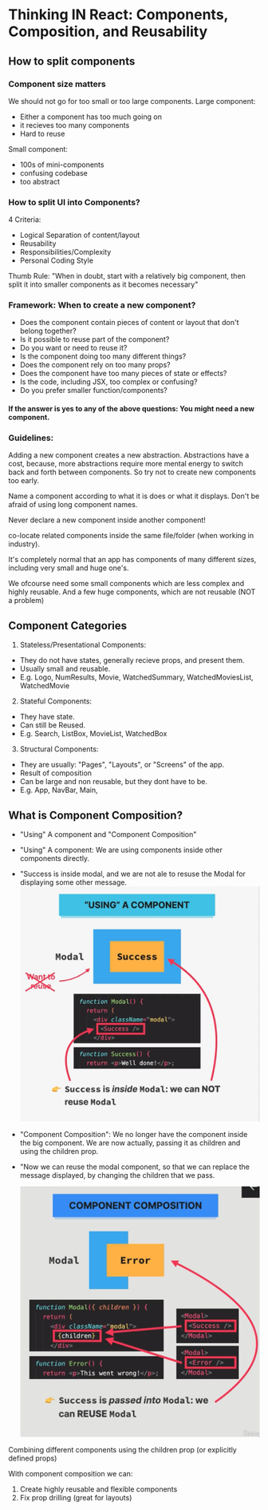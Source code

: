 # Thinking IN React: Components, Composition, and Reusability

## How to split components

### Component size matters

We should not go for too small or too large components.
Large component:

- Either a component has too much going on
- it recieves too many components
- Hard to reuse

Small component:

- 100s of mini-components
- confusing codebase
- too abstract

### How to split UI into Components?

4 Criteria:

- Logical Separation of content/layout
- Reusability
- Responsibilities/Complexity
- Personal Coding Style

Thumb Rule: "When in doubt, start with a relatively big component, then split it into smaller components as it becomes necessary"

### Framework: When to create a new component?

- Does the component contain pieces of content or layout that don't belong together?
- Is it possible to reuse part of the component?
- Do you want or need to reuse it?
- Is the component doing too many different things?
- Does the component rely on too many props?
- Does the component have too many pieces of state or effects?
- Is the code, including JSX, too complex or confusing?
- Do you prefer smaller function/components?

#### If the answer is yes to any of the above questions: You might need a new component.

### Guidelines:

Adding a new component creates a new abstraction. Abstractions have a cost, because, more abstractions require more mental energy to switch back and forth between components. So try not to create new components too early.

Name a component according to what it is does or what it displays. Don't be afraid of using long component names.

Never declare a new component inside another component!

co-locate related components inside the same file/folder (when working in industry).

It's completely normal that an app has components of many different sizes, including very small and huge one's.

We ofcourse need some small components which are less complex and highly reusable. And a few huge components, which are not reusable (NOT a problem)

## Component Categories

1. Stateless/Presentational Components:

- They do not have states, generally recieve props, and present them.
- Usually small and reusable.
- E.g. Logo, NumResults, Movie, WatchedSummary, WatchedMoviesList, WatchedMovie

2. Stateful Components:

- They have state.
- Can still be Reused.
- E.g. Search, ListBox, MovieList, WatchedBox

3. Structural Components:

- They are usually: "Pages", "Layouts", or "Screens" of the app.
- Result of composition
- Can be large and non reusable, but they dont have to be.
- E.g. App, NavBar, Main,

## What is Component Composition?

- "Using" A component and "Component Composition"
- "Using" A component: We are using components inside other components directly.
- "Success is inside modal, and we are not ale to resuse the Modal for displaying some other message.
  ![UsingAComponent.png](readme/UsingAComponent.png)
- "Component Composition": We no longer have the component inside the big component. We are now actually, passing it as children and using the children prop.
- "Now we can reuse the modal component, so that we can replace the message displayed, by changing the children that we pass.

  ![Composition](readme/Composition.png)

Combining different components using the children prop (or explicitly defined props)

With component composition we can:

1. Create highly reusable and flexible components
2. Fix prop drilling (great for layouts)

